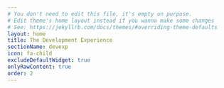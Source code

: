 ```yaml
---
# You don't need to edit this file, it's empty on purpose.
# Edit theme's home layout instead if you wanna make some changes
# See: https://jekyllrb.com/docs/themes/#overriding-theme-defaults
layout: home
title: The Development Experience
sectionName: devexp
icon: fa-child
excludeDefaultWidget: true
onlyRawContent: true
order: 2
---
```


<script type="text/javascript">

    var npsConfig = { 
      styling: { 
        backgroundHoverColour: 'DarkOrchid', 
        foregroundHoverColour: 'white', 
        backgroundColour: 'DarkMagenta',
        foregroundColour: 'white', 
        top: '20px', 
        right: '20px'
      } 
    };

    initialzeCodeRedNpsWidget(npsConfig);

</script>
